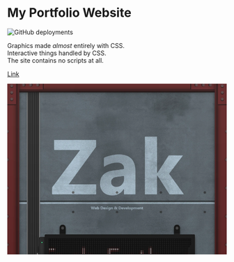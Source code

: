 # My Portfolio Website

![GitHub deployments](https://img.shields.io/github/deployments/gigabyte5671/portfolio-2/github-pages?label=deployment)

Graphics made *almost* entirely with CSS.  
Interactive things handled by CSS.  
The site contains no scripts at all.

[Link](https://zakweb.dev/)

![website preview](/images/site-banner.webp)
